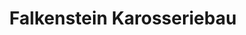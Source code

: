 ---
title: "Falkenstein Karosseriebau"
url: /lippstadt/falkenstein-karosseriebau/
shop: Autowerkstatt
---